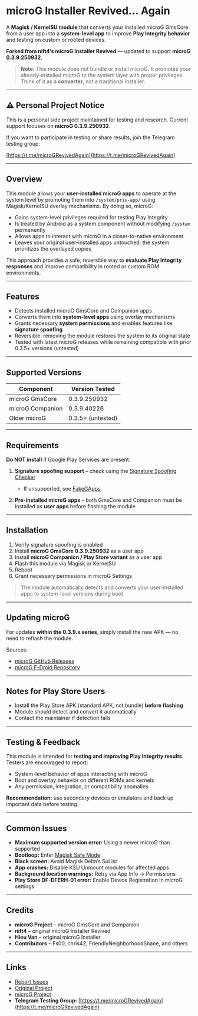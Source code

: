 # microG Installer Revived… Again

A **Magisk / KernelSU module** that converts your installed microG GmsCore from a user app into a **system-level app** to improve **Play Integrity behavior** and testing on custom or rooted devices.  

**Forked from nift4’s microG Installer Revived** — updated to support **microG 0.3.9.250932**.

> **Note:** This module does not bundle or install microG. It promotes your already-installed microG to the system layer with proper privileges. Think of it as a **converter**, not a traditional installer.

---

## ⚠ Personal Project Notice

This is a personal side project maintained for testing and research. Current support focuses on **microG 0.3.9.250932**.  

If you want to participate in testing or share results, join the Telegram testing group:

[https://t.me/microGRevivedAgain](https://t.me/microGRevivedAgain)

---

## Overview

This module allows your **user-installed microG apps** to operate at the system level by promoting them into `/system/priv-app/` using Magisk/KernelSU overlay mechanisms. By doing so, microG:

- Gains system-level privileges required for testing Play Integrity  
- Is treated by Android as a system component without modifying `/system` permanently  
- Allows apps to interact with microG in a closer-to-native environment  
- Leaves your original user-installed apps untouched; the system prioritizes the overlayed copies  

This approach provides a safe, reversible way to **evaluate Play Integrity responses** and improve compatibility in rooted or custom ROM environments.

---

## Features

- Detects installed microG GmsCore and Companion apps  
- Converts them into **system-level apps** using overlay mechanisms  
- Grants necessary **system permissions** and enables features like **signature spoofing**  
- Reversible: removing the module restores the system to its original state  
- Tested with latest microG releases while remaining compatible with prior 0.3.5+ versions (untested)

---

## Supported Versions

| Component           | Version Tested |
|--------------------|----------------|
| microG GmsCore      | 0.3.9.250932   |
| microG Companion    | 0.3.9.40226    |
| Older microG        | 0.3.5+ (untested) |

---

## Requirements

**Do NOT install** if Google Play Services are present.  

1. **Signature spoofing support** – check using the [Signature Spoofing Checker](https://play.google.com/store/apps/details?id=com.android.vending.signaturecheck)  
   - If unsupported, see [FakeGApps](https://github.com/whew-inc/FakeGApps/releases)  

2. **Pre-installed microG apps** – both GmsCore and Companion must be installed as **user apps** before flashing the module  

---

## Installation

1. Verify signature spoofing is enabled  
2. Install **microG GmsCore 0.3.9.250932** as a user app  
3. Install **microG Companion / Play Store variant** as a user app  
4. Flash this module via Magisk or KernelSU  
5. Reboot  
6. Grant necessary permissions in microG Settings  

> The module automatically detects and converts your user-installed apps to system-level versions during boot.

---

## Updating microG

For updates **within the 0.3.9.x series**, simply install the new APK — no need to reflash the module.  

Sources:  
- [microG GitHub Releases](https://github.com/microg/GmsCore/releases)  
- [microG F-Droid Repository](https://microg.org/download.html)

---

## Notes for Play Store Users

- Install the Play Store APK (standard APK, not bundle) **before flashing**  
- Module should detect and convert it automatically  
- Contact the maintainer if detection fails

---

## Testing & Feedback

This module is intended for **testing and improving Play Integrity results**. Testers are encouraged to report:

- System-level behavior of apps interacting with microG  
- Boot and overlay behavior on different ROMs and kernels  
- Any permission, integration, or compatibility anomalies  

**Recommendation:** use secondary devices or emulators and back up important data before testing.

---

## Common Issues

- **Maximum supported version error:** Using a newer microG than supported  
- **Bootloop:** Enter [Magisk Safe Mode](https://topjohnwu.github.io/Magisk/faq.html)  
- **Black screen:** Avoid Magisk Delta’s SuList  
- **App crashes:** Disable KSU Unmount modules for affected apps  
- **Background location warnings:** Retry via App Info → Permissions  
- **Play Store DF-DFERH-01 error:** Enable Device Registration in microG settings  

---

## Credits

- **microG Project** – microG GmsCore and Companion  
- **nift4** – original microG Installer Revived  
- **Hieu Van** – original microG Installer  
- **Contributors** – Fs00, chris42, FriendlyNeighborhoodShane, and others  

---

## Links

- [Report Issues](https://github.com/spacealtctrl/microg_installer_revived_again/issues)  
- [Original Project](https://github.com/nift4/microg_installer_revived)  
- [microG Project](https://microg.org)  
- **Telegram Testing Group:** [https://t.me/microGRevivedAgain](https://t.me/microGRevivedAgain)
